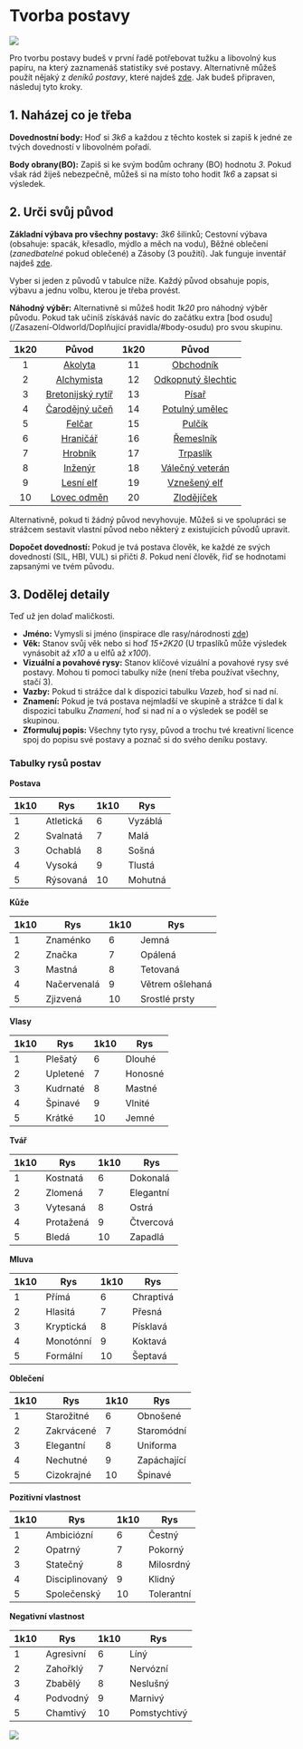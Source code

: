 # Tvorba postavy

<img src="/assets/char_creation.webp"/>

Pro tvorbu postavy budeš v první řadě potřebovat tužku a libovolný kus papíru, na který zaznamenáš statistiky své postavy. Alternativně můžeš použít nějaký z *deníků postavy*, které najdeš [zde](https://docs.google.com/spreadsheets/d/1Sn62Pj5LBoiwqzg830dHE5THVGlDTvaI0glZ8Rxn5Ac/edit?usp=sharing). Jak budeš připraven, následuj tyto kroky.

## 1. Naházej co je třeba

**Dovednostní body:** Hoď si *3k6* a každou z těchto kostek si zapiš k jedné ze tvých dovedností v libovolném pořadí.

**Body obrany(BO):** Zapiš si ke svým bodům ochrany (BO) hodnotu *3*. Pokud však rád žiješ nebezpečně, můžeš si na místo toho hodit *1k6* a zapsat si výsledek.

## 2. Urči svůj původ

**Základní výbava pro všechny postavy:** *3k6* šilinků; Cestovní výbava (obsahuje: spacák, křesadlo, mýdlo a měch na vodu), Běžné oblečení (*zanedbatelné* pokud oblečené) a Zásoby (3 použití). Jak funguje inventář najdeš [zde](/Zakladni_pravidla/#nosnost). 

Vyber si jeden z původů v tabulce níže. Každý původ obsahuje popis, výbavu a jednu volbu, kterou je třeba provést.

**Náhodný výběr:** Alternativně si můžeš hodit *1k20* pro náhodný výběr původu. Pokud tak učiníš získáváš navíc do začátku extra [bod osudu](/Zasazení-Oldworld/Doplňující pravidla/#body-osudu) pro svou skupinu.

| 1k20 |                            Původ                             | 1k20 |                            Původ                             |
| :--: | :----------------------------------------------------------: | :--: | :----------------------------------------------------------: |
|  1   |        [Akolyta](/Zasazení-Oldworld/Puvody/#akolyta)         |  11  |      [Obchodník](/Zasazení-Oldworld/Puvody/#obchodnik)       |
|  2   |     [Alchymista](/Zasazení-Oldworld/Puvody/#alchymista)      |  12  | [Odkopnutý šlechtic](/Zasazení-Oldworld/Puvody/#odkopnuty-slechtic) |
|  3   | [Bretonijský rytíř](/Zasazení-Oldworld/Puvody/#bretonijsky-rytir) |  13  |          [Písař](/Zasazení-Oldworld/Puvody/#pisar)           |
|  4   | [Čarodějný učeň](/Zasazení-Oldworld/Puvody/#carodejny-ucen)  |  14  | [Potulný umělec](/Zasazení-Oldworld/Puvody/#potulny-umelec)  |
|  5   |         [Felčar](/Zasazení-Oldworld/Puvody/#felcar)          |  15  |         [Pulčík](/Zasazení-Oldworld/Puvody/#pulcik)          |
|  6   |       [Hraničář](/Zasazení-Oldworld/Puvody/#hranicar)        |  16  |      [Řemeslník](/Zasazení-Oldworld/Puvody/#remeslnik)       |
|  7   |        [Hrobník](/Zasazení-Oldworld/Puvody/#hrobnik)         |  17  |       [Trpaslík](/Zasazení-Oldworld/Puvody/#trpaslik)        |
|  8   |        [Inženýr](/Zasazení-Oldworld/Puvody/#inzenyr)         |  18  | [Válečný veterán](/Zasazení-Oldworld/Puvody/#valecny-veteran) |
|  9   |      [Lesní elf](/Zasazení-Oldworld/Puvody/#lesni-elf)       |  19  |   [Vznešený elf](/Zasazení-Oldworld/Puvody/#vzneseny-elf)    |
|  10  |    [Lovec odměn](/Zasazení-Oldworld/Puvody/#lovec-odmen)     |  20  |     [Zlodějíček](/Zasazení-Oldworld/Puvody/#zlodejicek)      |

Alternativně, pokud ti žádný původ nevyhovuje. Můžeš si ve spolupráci se strážcem sestavit vlastní původ nebo některý z existujících původů upravit.

**Dopočet dovedností:** Pokud je tvá postava člověk, ke každé ze svých dovedností (SIL, HBI, VUL) si přičti *8*. Pokud není člověk, řiď se hodnotami zapsanými ve tvém původu.

## 3. Dodělej detaily

Teď už jen dolaď maličkosti.

- **Jméno:** Vymysli si jméno (inspirace dle rasy/národnosti [zde](https://drive.google.com/file/d/1ZVLvD4rrqeqg9l1_8N8X7xNyFE0sKpai/view?usp=sharing))
- **Věk:** Stanov svůj věk nebo si hoď *15+2K20* (U trpaslíků může výsledek vynásobit až *x10* a u elfů až *x100*).
- **Vizuální a povahové rysy:** Stanov klíčové vizuální a povahové rysy své postavy. Mohou ti pomoci tabulky níže (není třeba používat všechny, stačí 3).
- **Vazby:** Pokud ti strážce dal k dispozici tabulku *Vazeb*, hoď si nad ní.
- **Znamení:** Pokud je tvá postava nejmladší ve skupině a strážce ti dal k dispozici tabulku *Znamení*, hoď si nad ní a o výsledek se poděl se skupinou.
- **Zformuluj popis:** Všechny tyto rysy, původ a trochu tvé kreativní licence spoj do popisu své postavy a poznač si do svého deníku postavy.

### Tabulky rysů postav

**Postava**

| 1k10 | Rys       | 1k10 | Rys     |
| ---- | --------- | ---- | ------- |
| 1    | Atletická | 6    | Vyzáblá |
| 2    | Svalnatá  | 7    | Malá    |
| 3    | Ochablá   | 8    | Sošná   |
| 4    | Vysoká    | 9    | Tlustá  |
| 5    | Rýsovaná  | 10   | Mohutná |

**Kůže**

| 1k10 | Rys         | 1k10 | Rys             |
| ---- | ----------- | ---- | --------------- |
| 1    | Znaménko    | 6    | Jemná           |
| 2    | Značka      | 7    | Opálená         |
| 3    | Mastná      | 8    | Tetovaná        |
| 4    | Načervenalá | 9    | Větrem ošlehaná |
| 5    | Zjizvená    | 10   | Srostlé prsty   |

**Vlasy**

| 1k10 | Rys      | 1k10 | Rys     |
| ---- | -------- | ---- | ------- |
| 1    | Plešatý  | 6    | Dlouhé  |
| 2    | Upletené | 7    | Honosné |
| 3    | Kudrnaté | 8    | Mastné  |
| 4    | Špinavé  | 9    | Vlnité  |
| 5    | Krátké   | 10   | Jemné   |

**Tvář**

| 1k10 | Rys       | 1k10 | Rys       |
| ---- | --------- | ---- | --------- |
| 1    | Kostnatá  | 6    | Dokonalá  |
| 2    | Zlomená   | 7    | Elegantní |
| 3    | Vytesaná  | 8    | Ostrá     |
| 4    | Protažená | 9    | Čtvercová |
| 5    | Bledá     | 10   | Zapadlá   |

**Mluva**

| 1k10 | Rys       | 1k10 | Rys       |
| ---- | --------- | ---- | --------- |
| 1    | Přímá     | 6    | Chraptivá |
| 2    | Hlasitá   | 7    | Přesná    |
| 3    | Kryptická | 8    | Písklavá  |
| 4    | Monotónní | 9    | Koktavá   |
| 5    | Formální  | 10   | Šeptavá   |

**Oblečení**

| 1k10 | Rys        | 1k10 | Rys         |
| ---- | ---------- | ---- | ----------- |
| 1    | Starožitné | 6    | Obnošené    |
| 2    | Zakrvácené | 7    | Staromódní  |
| 3    | Elegantní  | 8    | Uniforma    |
| 4    | Nechutné   | 9    | Zapáchající |
| 5    | Cizokrajné | 10   | Špinavé     |

**Pozitivní vlastnost**

| 1k10 | Rys            | 1k10 | Rys        |
| ---- | -------------- | ---- | ---------- |
| 1    | Ambiciózní     | 6    | Čestný     |
| 2    | Opatrný        | 7    | Pokorný    |
| 3    | Statečný       | 8    | Milosrdný  |
| 4    | Disciplinovaný | 9    | Klidný     |
| 5    | Společenský    | 10   | Tolerantní |

**Negativní vlastnost**

| 1k10 | Rys       | 1k10 | Rys          |
| ---- | --------- | ---- | ------------ |
| 1    | Agresivní | 6    | Líný         |
| 2    | Zahořklý  | 7    | Nervózní     |
| 3    | Zbabělý   | 8    | Neslušný     |
| 4    | Podvodný  | 9    | Marnivý      |
| 5    | Chamtivý  | 10   | Pomstychtivý |

<img src="/assets/sep_line.png"/>

